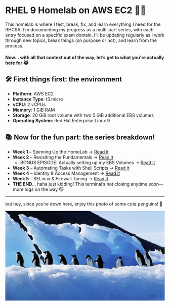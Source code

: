 # RHEL 9 Homelab on AWS EC2 🐧🧠 

This homelab is where I test, break, fix, and learn everything I need for the RHCSA. I’m documenting my progress as a multi-part series, with each entry focused on a specific exam domain. I’ll be updating regularly as I work through new topics, break things (on purpose or not), and learn from the process. 

#### Now... with all that context out of the way, let’s get to what you're actually here for 😹


## 🛠️ First things first: the environment

- **Platform**: AWS EC2  
- **Instance Type**: t3.micro  
- **vCPU**: 2 vCPUs 
- **Memory**: 1 GiB RAM  
- **Storage**: 20 GiB root volume with two 5 GiB additional EBS volumes
- **Operating System**: Red Hat Enterprise Linux 9  


## 📚 Now for the fun part: the series breakdown!

- **Week 1** – Spinning Up the HomeLab → [Read it](./lab-log/week1.md)  
- **Week 2** – Revisiting the Fundamentals → [Read it](./lab-log/week2.md)
  - BONUS EPISODE: Actually setting up my EBS Volumes → [Read it](./lab-log/week2bonus.md)
- **Week 3** – Automating Tasks with Shell Scripts → [Read it](./lab-log/week3.md)  
- **Week 4** – Identity & Access Management → [Read it](./lab-log/week4.md)
- **Week 5** – SELinux & Firewall Tuning → [Read it](./lab-log/week5.md)
- **THE END**... haha just kidding! This terminal’s not closing anytime soon—more logs on the way 😼

---

but hey, since you’re down here, enjoy this photo of some cute penguins! 🐧

<img src="assets/screenshots/birds-1756510438349-3248.jpg" width="800"/>



